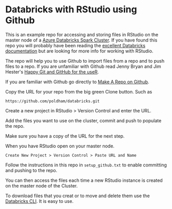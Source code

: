 # Databricks with RStudio using Github

This is an example repo for accessing and storing files in RStudio on the master node of a [Azure Databricks Spark Cluster](https://azure.microsoft.com/en-gb/services/databricks/). If you have found this repo you will probably have been reading the [excellent Databricks documentation](https://docs.databricks.com/) but are looking for more info for working with RStudio. 

The repo will help you to use Github to import files from a repo and to push files to a repo. If you are unfamiliar with Github read Jenny Bryan and Jim Hester's [Happy Git and GitHub for the useR](https://happygitwithr.com/).

If you are familiar with Github go directly to [Make A Repo on Github](https://happygitwithr.com/rstudio-git-github.html#make-a-repo-on-github-1). 

Copy the URL for your repo from the big green Clone button. Such as

`https://github.com/poldham/databricks.git`

Create a new project in RStudio > Version Control and enter the URL. 

Add the files you want to use on the cluster, commit and push to populate the repo.

Make sure you have a copy of the URL for the next step. 

When you have RStudio open on your master node. 

`Create New Project > Version Control > Paste URL and Name`

Follow the instructions in this repo in `setup_github.txt` to enable committing and pushing to the repo.

You can then access the files each time a new RStudio instance is created on the master node of the Cluster. 

To download files that you creat or to move and delete them use the [Databricks CLI](https://docs.databricks.com/user-guide/dev-tools/databricks-cli.html). It is easy to use. 
